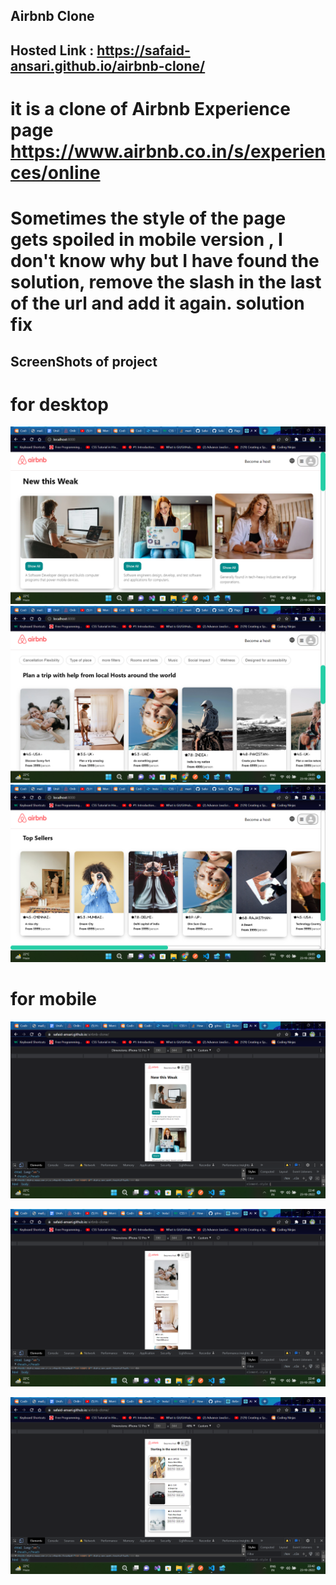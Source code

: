 ## Airbnb Clone

## Hosted Link : https://safaid-ansari.github.io/airbnb-clone/

# it is a clone of Airbnb Experience page https://www.airbnb.co.in/s/experiences/online

# Sometimes the style of the page gets spoiled in mobile version  , I don't know why but I have found the solution, remove the slash in the last of the url and add it again. solution fix 
## ScreenShots of project

# for desktop

![](/images/4.png)
![](/images/5.png)
![](/images/6.png)

# for mobile

![](/images/1.png)

![](/images/2.png)

![](/images/3.png)
